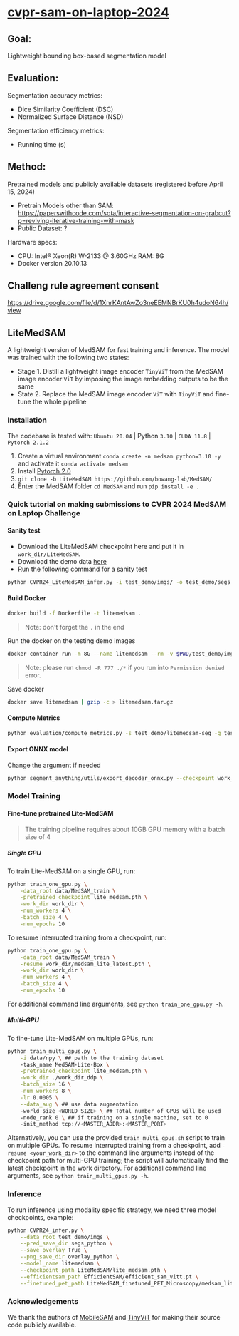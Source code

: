 # [cvpr-sam-on-laptop-2024](https://www.codabench.org/competitions/1847/#/pages-tab)

## Goal:

Lightweight bounding box-based segmentation model

## Evaluation:

Segmentation accuracy metrics:

- Dice Similarity Coefficient (DSC)
- Normalized Surface Distance (NSD)

Segmentation efficiency metrics:

- Running time (s)

## Method:

Pretrained models and publicly available datasets (registered before April 15, 2024)

- Pretrain Models other than SAM: https://paperswithcode.com/sota/interactive-segmentation-on-grabcut?p=reviving-iterative-training-with-mask
- Public Dataset: ?

Hardware specs:

- CPU: Intel® Xeon(R) W-2133 @ 3.60GHz RAM: 8G
- Docker version 20.10.13

## Challeng rule agreement consent

https://drive.google.com/file/d/1XnrKAntAwZo3neEEMNBrKU0h4udoN64h/view

## LiteMedSAM

A lightweight version of MedSAM for fast training and inference. The model was trained with the following two states:

- Stage 1. Distill a lightweight image encoder `TinyViT` from the MedSAM image encoder `ViT` by imposing the image embedding outputs to be the same
- State 2. Replace the MedSAM image encoder `ViT` with `TinyViT` and fine-tune the whole pipeline

### Installation

The codebase is tested with: `Ubuntu 20.04` | Python `3.10` | `CUDA 11.8` | `Pytorch 2.1.2`

1. Create a virtual environment `conda create -n medsam python=3.10 -y` and activate it `conda activate medsam`
2. Install [Pytorch 2.0](https://pytorch.org/get-started/locally/)
3. `git clone -b LiteMedSAM https://github.com/bowang-lab/MedSAM/`
4. Enter the MedSAM folder `cd MedSAM` and run `pip install -e .`

### Quick tutorial on making submissions to CVPR 2024 MedSAM on Laptop Challenge

#### Sanity test

- Download the LiteMedSAM checkpoint here and put it in `work_dir/LiteMedSAM`.
- Download the demo data [here](https://drive.google.com/drive/folders/1t3Rs9QbfGSEv2fIFlk8vi7jc0SclD1cq?usp=sharing)
- Run the following command for a sanity test

```bash
python CVPR24_LiteMedSAM_infer.py -i test_demo/imgs/ -o test_demo/segs
```

#### Build Docker

```bash
docker build -f Dockerfile -t litemedsam .
```

> Note: don't forget the `.` in the end

Run the docker on the testing demo images

```bash
docker container run -m 8G --name litemedsam --rm -v $PWD/test_demo/imgs/:/workspace/inputs/ -v $PWD/test_demo/litemedsam-seg/:/workspace/outputs/ litemedsam:latest /bin/bash -c "sh predict.sh"
```

> Note: please run `chmod -R 777 ./*` if you run into `Permission denied` error.

Save docker

```bash
docker save litemedsam | gzip -c > litemedsam.tar.gz
```

#### Compute Metrics

```bash
python evaluation/compute_metrics.py -s test_demo/litemedsam-seg -g test_demo/gts -csv_dir ./metrics.csv
```

#### Export ONNX model

Change the argument if needed

```bash
python segment_anything/utils/export_decoder_onnx.py --checkpoint work_dir/LiteMedSAM/lite_medsam.pth --output work_dir/LiteMedSAM/lite_medsam.onnx --model-type vit_t --return-single-mask
```

### Model Training

#### Fine-tune pretrained Lite-MedSAM

> The training pipeline requires about 10GB GPU memory with a batch size of 4

##### Single GPU

To train Lite-MedSAM on a single GPU, run:

```bash
python train_one_gpu.py \
    -data_root data/MedSAM_train \
    -pretrained_checkpoint lite_medsam.pth \
    -work_dir work_dir \
    -num_workers 4 \
    -batch_size 4 \
    -num_epochs 10
```

To resume interrupted training from a checkpoint, run:

```bash
python train_one_gpu.py \
    -data_root data/MedSAM_train \
    -resume work_dir/medsam_lite_latest.pth \
    -work_dir work_dir \
    -num_workers 4 \
    -batch_size 4 \
    -num_epochs 10
```

For additional command line arguments, see `python train_one_gpu.py -h`.

##### Multi-GPU

To fine-tune Lite-MedSAM on multiple GPUs, run:

```bash
python train_multi_gpus.py \
    -i data/npy \ ## path to the training dataset
    -task_name MedSAM-Lite-Box \
    -pretrained_checkpoint lite_medsam.pth \
    -work_dir ./work_dir_ddp \
    -batch_size 16 \
    -num_workers 8 \
    -lr 0.0005 \
    --data_aug \ ## use data augmentation
    -world_size <WORLD_SIZE> \ ## Total number of GPUs will be used
    -node_rank 0 \ ## if training on a single machine, set to 0
    -init_method tcp://<MASTER_ADDR>:<MASTER_PORT>
```

Alternatively, you can use the provided `train_multi_gpus.sh` script to train on multiple GPUs. To resume interrupted training from a checkpoint, add `-resume <your_work_dir>` to the command line arguments instead of the checkpoint path for multi-GPU training;
the script will automatically find the latest checkpoint in the work directory. For additional command line arguments, see `python train_multi_gpus.py -h`.

### Inference 
To run inference using modality specific strategy, we need three model checkpoints, example:
```bash
python CVPR24_infer.py \
    --data_root test_demo/imgs \
    --pred_save_dir segs_python \
    --save_overlay True \
    --png_save_dir overlay_python \
    --model_name litemedsam \
    --checkpoint_path LiteMedSAM/lite_medsam.pth \
    --efficientsam_path EfficientSAM/efficient_sam_vitt.pt \
    --finetuned_pet_path LiteMedSAM_finetuned_PET_Microscopy/medsam_lite_encoder_pet_micro_sharp_epoch50_lr0.00005.pth
```

 





### Acknowledgements

We thank the authors of [MobileSAM](https://github.com/ChaoningZhang/MobileSAM) and [TinyViT](https://github.com/microsoft/Cream/tree/main/TinyViT) for making their source code publicly available.
